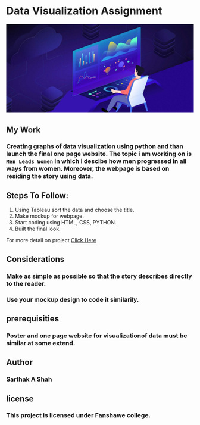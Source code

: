 # Data Visualization Assignment
![visual images](/images/datavisualization.jpg)

## My Work
### Creating graphs of data visualization using python and than launch the final one page website. The topic i am working on is  ````Men Leads Women```` in which i descibe how men progressed in all ways from women. Moreover, the webpage is based on residing the story using data.

## Steps To Follow:
1. Using Tableau sort the data and choose the title.
2. Make mockup for webpage.
3. Start coding using HTML, CSS, PYTHON.
4. Built the final look.

For more detail on project [Click Here ](https://docs.google.com/document/d/1P0IYK4Atj3c8UzFIG-Oym_3JDej8aRX3jJOaRiSQJ-8/edit)


## Considerations
### Make as simple as possible so that the story describes directly to the reader. 
### Use your mockup design to code it similarily.

## prerequisities 
### Poster and one page website for visualizationof data must be similar at some extend.

## Author 
### Sarthak A Shah

## license 
### This project is licensed under Fanshawe college. 

